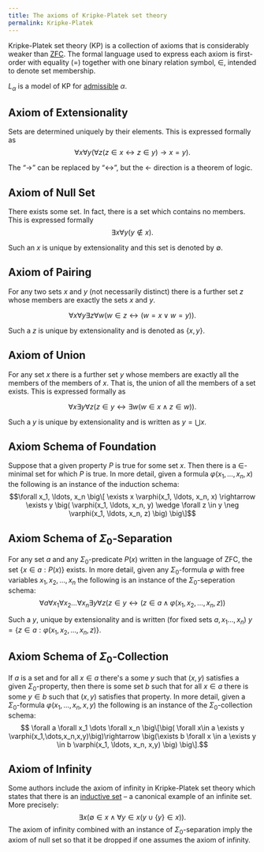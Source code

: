 ```yaml
---
title: The axioms of Kripke-Platek set theory
permalink: Kripke-Platek
---
```


Kripke-Platek set theory ($\text{KP}$) is a collection of axioms that
is considerably weaker than
[ZFC](ZFC "ZFC"). The
formal language used to express each axiom is first-order with equality
($=$) together with one binary relation symbol, $\in$, intended to
denote set membership.

$L_\alpha$ is a model of $\mathrm{KP}$ for
[admissible](Admissible "Admissible")
$\alpha$.

## Axiom of Extensionality

Sets are determined uniquely by their elements. This is expressed
formally as $$ \forall x \forall y \big(\forall z (z\in
x\leftrightarrow z\in y)\rightarrow x=y\big).$$

The “$\rightarrow$” can be replaced by “$\leftrightarrow$”, but the
$\leftarrow$ direction is a theorem of logic.

## Axiom of Null Set

There exists some set. In fact, there is a set which contains no
members. This is expressed formally $$ \exists x \forall y (y\not\in
x).$$

Such an $x$ is unique by extensionality and this set is denoted by
$\emptyset$.

## Axiom of Pairing

For any two sets $x$ and $y$ (not necessarily distinct) there is a
further set $z$ whose members are exactly the sets $x$ and $y$.

$$ \forall x \forall y \exists z \forall w \big(w\in
z\leftrightarrow (w=x\vee w=y)\big).$$

Such a $z$ is unique by extensionality and is denoted as $\{x,y\}$.

## Axiom of Union

For any set $x$ there is a further set $y$ whose members are exactly all
the members of the members of $x$. That is, the union of all the members
of a set exists. This is expressed formally as

$$\forall x \exists y \forall z \big(z\in y \leftrightarrow
\exists w (w\in x \wedge z\in w)\big).$$

Such a $y$ is unique by extensionality and is written as $y = \bigcup
x$.

## Axiom Schema of Foundation

Suppose that a given property $P$ is true for some set $x$. Then there
is a $\in$-minimal set for which $P$ is true. In more detail, given a
formula $\varphi(x_1,\dots,x_n,x)$ the following is an instance of
the induction schema: $$\forall x_1, \ldots, x_n \big\[ \exists x
\varphi(x_1, \ldots, x_n, x) \rightarrow \exists y \big(
\varphi(x_1, \ldots, x_n, y) \wedge \forall z \in y \neg
\varphi(x_1, \ldots, x_n, z) \big) \big\]$$

## Axiom Schema of $\Sigma_0$-Separation

For any set $a$ and any $\Sigma_0$-predicate $P(x)$ written in the
language of ZFC, the set $\{x\in a: P(x)\}$ exists. In more detail,
given any $\Sigma_0$-formula $\varphi$ with free variables
$x_1,x_2,\dots,x_n$ the following is an instance of the
$\Sigma_0$-seperation schema: $$ \forall a \forall x_1 \forall
x_2\dots \forall x_n \exists y \forall z \big(z\in y
\leftrightarrow (z\in a \wedge
\varphi(x_1,x_2,\dots,x_n,z)\big) $$

Such a $y$, unique by extensionality and is written (for fixed sets $a,
x_1\dots, x_n$) $y=\{z\in a: \varphi(x_1,x_2,\dots,x_n,z)\}$.

## Axiom Schema of $\Sigma_0$-Collection

If $a$ is a set and for all $x\in a$ there's a some $y$ such that
$(x,y)$ satisfies a given $\Sigma_0$-property, then there is some set
$b$ such that for all $x \in a$ there is some $y \in b$ such that
$(x,y)$ satisfies that property. In more detail, given a
$\Sigma_0$-formula $\varphi(x_1,\dots,x_n,x,y)$ the following is
an instance of the $\Sigma_0$-collection schema: $$ \forall a
\forall x_1 \dots \forall x_n \big\[\big( \forall x\in a
\exists y \varphi(x_1,\dots,x_n,x,y)\big)\rightarrow
\big(\exists b \forall x \in a \exists y \in b \varphi(x_1,
\ldots, x_n, x,y) \big) \big\].$$

## Axiom of Infinity

Some authors include the axiom of infinity in Kripke-Platek set theory
which states that there is an
<a href="index.php?title=Inductive_set&amp;action=edit&amp;redlink=1" class="new" title="Inductive set (page does not exist)">inductive set</a>
– a canonical example of an infinite set. More precisely: $$ \exists x
\big( \emptyset \in x \wedge \forall y \in x (y \cup \{y \}
\in x) \big).$$ The axiom of infinity combined with an instance of
$\Sigma_0$-separation imply the axiom of null set so that it be
dropped if one assumes the axiom of infinity.


